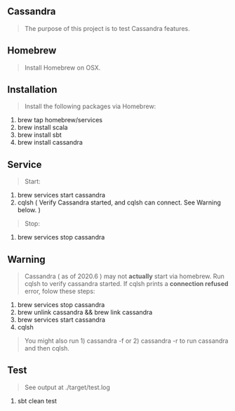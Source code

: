 Cassandra
---------
>The purpose of this project is to test Cassandra features.

Homebrew
--------
>Install Homebrew on OSX.

Installation
------------
>Install the following packages via Homebrew:

1. brew tap homebrew/services
2. brew install scala
3. brew install sbt
4. brew install cassandra

Service
-------
>Start:

1. brew services start cassandra
2. cqlsh    ( Verify Cassandra started, and cqlsh can connect. See Warning below. )

>Stop:

1. brew services stop cassandra

Warning
-------
>Cassandra ( as of 2020.6 ) may not **actually** start via homebrew. Run cqlsh to verify cassandra started.
>If cqlsh prints a **connection refused** error, folow these steps:
1. brew services stop cassandra
2. brew unlink cassandra && brew link cassandra
3. brew services start cassandra
4. cqlsh
>You might also run 1) cassandra -f or 2) cassandra -r to run cassandra and then cqlsh.

Test
----
>See output at ./target/test.log

1. sbt clean test